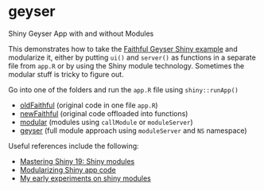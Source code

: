 # geyser
Shiny Geyser App with and without Modules

This demonstrates how to take the [Faithful Geyser Shiny example](https://shiny.rstudio.com/gallery/faithful.html)
and modularize it, either by putting `ui()` and `server()` as functions in a separate file from `app.R` or by using the Shiny module technology. Sometimes the modular stuff is tricky to figure out.

Go into one of the folders and run the `app.R` file using `shiny::runApp()`

- [oldFaithful](https://github.com/byandell/geyser/tree/main/oldFaithful) (original code in one file `app.R`)
- [newFaithful](https://github.com/byandell/geyser/tree/main/newFaithful) (original code offloaded into functions)
- [modular](https://github.com/byandell/geyser/tree/main/modular) (modules using `callModule` or `moduleServer`)
- [geyser](https://github.com/byandell/geyser/tree/main/geyser) (full module approach using `moduleServer` and `NS` namespace)

Useful references include the following:

- [Mastering Shiny 19: Shiny modules](https://mastering-shiny.org/scaling-modules.html)
- [Modularizing Shiny app code](https://shiny.rstudio.com/articles/modules.html)
- [My early experiments on shiny modules](https://github.com/byandell/shiny_module)
